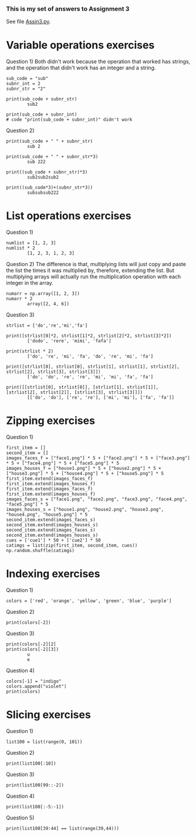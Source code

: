 ### This is my set of answers to Assignment 3

See file [Assin3.py](https://github.com/kp272/Computer-Programming-for-Psychology/edit/main/Assignment3/Assin3.py).

# Variable operations exercises

Question 1) Both didn't work because the operation that worked has strings, and the operation that didn't work has an integer and a string. 
```
sub_code = "sub"
subnr_int = 2
subnr_str = "2"
```
```
print(sub_code + subnr_str)
        sub2
```
```
print(sub_code + subnr_int)
# code "print(sub_code + subnr_int)" didn't work
```
Question 2) 
```
print(sub_code + " " + subnr_str)
        sub 2
```
```
print(sub_code + " " + subnr_str*3) 
        sub 222
```
```
print((sub_code + subnr_str)*3)
        sub2sub2sub2
```
```
print((sub_code*3)+(subnr_str*3))
        subsubsub222
```

# List operations exercises

Question 1) 
```
numlist = [1, 2, 3]
numlist * 2
        [1, 2, 3, 1, 2, 3]
```
Question 2) The difference is that, multiplying lists will just copy and paste the list the times it was multiplied by, therefore, extending the list. But multiplying arrays will actually run the multiplication operation with each integer in the array. 
```
numarr = np.array([1, 2, 3])
numarr * 2
        array([2, 4, 6])
```
Question 3)
```
strlist = ['do','re','mi','fa']
```
```
print([strlist[0]*2, strlist[1]*2, strlist[2]*2, strlist[3]*2])
        ['dodo', 'rere', 'mimi', 'fafa']
```
```
print(strlist * 2)
        ['do', 're', 'mi', 'fa', 'do', 're', 'mi', 'fa']
```
```
print([strlist[0], strlist[0], strlist[1], strlist[1], strlist[2], strlist[2], strlist[3], strlist[3]])
        ['do', 'do', 're', 're', 'mi', 'mi', 'fa', 'fa']
```
```
print([[strlist[0], strlist[0]], [strlist[1], strlist[1]], [strlist[2], strlist[2]], [strlist[3], strlist[3]]])
        [['do', 'do'], ['re', 're'], ['mi', 'mi'], ['fa', 'fa']]
```
# Zipping exercises

Question 1) 
```
first_item = []
second_item = []
images_faces_f = ["face1.png"] * 5 + ["face2.png"] * 5 + ["face3.png"] * 5 + ["face4.png"] * 5 + ["face5.png"] * 5
images_houses_f = ["house1.png"] * 5 + ["house2.png"] * 5 + ["house3.png"] * 5 + ["house4.png"] * 5 + ["house5.png"] * 5
first_item.extend(images_faces_f)
first_item.extend(images_houses_f)
first_item.extend(images_faces_f)
first_item.extend(images_houses_f)
images_faces_s = ["face1.png", "face2.png", "face3.png", "face4.png", "face5.png"] * 5
images_houses_s = ["house1.png", "house2.png", "house3.png", "house4.png", "house5.png"] * 5
second_item.extend(images_faces_s)
second_item.extend(images_houses_s)
second_item.extend(images_faces_s)
second_item.extend(images_houses_s)
cues = ['cue1'] * 50 + ['cue2'] * 50
catimgs = list(zip(first_item, second_item, cues))
np.random.shuffle(catimgs)
```
# Indexing exercises

Question 1) 
```
colors = ['red', 'orange', 'yellow', 'green', 'blue', 'purple']
```
Question 2)
```
print(colors[-2])
```
Question 3) 
```
print(colors[-2][2]
print(colors[-2][3])
        u
        e
```
Question 4) 
```
colors[-1] = "indigo"
colors.append("violet")
print(colors)
```
# Slicing exercises

Question 1) 
```
list100 = list(range(0, 101))
```
Question 2)
```
print(list100[:10])
```
Question 3) 
```
print(list100[99::-2])
```
Question 4) 
```
print(list100[:-5:-1])
```
Question 5) 
```
print(list100[39:44] == list(range(39,44)))
```
